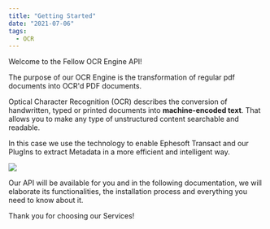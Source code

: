 ```yaml
---
title: "Getting Started"
date: "2021-07-06"
tags:
  - OCR
---
```


Welcome to the Fellow OCR Engine API!

The purpose of our OCR Engine is the transformation of regular pdf documents into OCR'd PDF documents.

  
Optical Character Recognition (OCR) describes the conversion of handwritten, typed or printed documents into **machine-encoded text**. That allows you to make any type of unstructured content searchable and readable.

In this case we use the technology to enable Ephesoft Transact and our PlugIns to extract Metadata in a more efficient and intelligent way.

![](/_images/doc2/image-20-1024x193.png)

Our API will be available for you and in the following documentation, we will elaborate its functionalities, the installation process and everything you need to know about it.

Thank you for choosing our Services!
